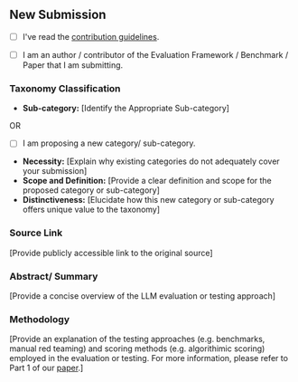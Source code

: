 ## New Submission

- [ ] I've read the [contribution guidelines](https://github.com/IMDA-BTG/LLM-Evals-Catalogue/blob/main/docs/CONTRIBUTING.md).
- [ ] I am an author / contributor of the Evaluation Framework / Benchmark / Paper that I am submitting.


### Taxonomy Classification
- **Sub-category:** [Identify the Appropriate Sub-category]
  
OR

- [ ] I am proposing a new category/ sub-category.
- **Necessity:** [Explain why existing categories do not adequately cover your submission]
- **Scope and Definition:** [Provide a clear definition and scope for the proposed category or sub-category]
- **Distinctiveness:** [Elucidate how this new category or sub-category offers unique value to the taxonomy]

### Source Link
[Provide publicly accessible link to the original source]

### Abstract/ Summary
[Provide a concise overview of the LLM evaluation or testing approach]

### Methodology
[Provide an explanation of the testing approaches (e.g. benchmarks, manual red teaming) and scoring methods (e.g. algorithimic scoring) employed in the evaluation or testing. For more information, please refer to Part 1 of our [paper](https://aiverifyfoundation.sg/downloads/Cataloguing_LLM_Evaluations.pdf).]
